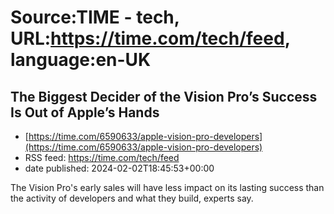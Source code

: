 # Source:TIME - tech, URL:https://time.com/tech/feed, language:en-UK

## The Biggest Decider of the Vision Pro’s Success Is Out of Apple’s Hands
 - [https://time.com/6590633/apple-vision-pro-developers](https://time.com/6590633/apple-vision-pro-developers)
 - RSS feed: https://time.com/tech/feed
 - date published: 2024-02-02T18:45:53+00:00

The Vision Pro's early sales will have less impact on its lasting success than the activity of developers and what they build, experts say.

